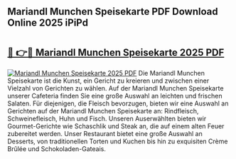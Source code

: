 ## Mariandl Munchen Speisekarte PDF Download Online 2025 iPiPd

# <h2><a href="http://gc5lz0y.nevu.top/?p=Mariandl+Munchen+Speisekarte">🔗 👉🔴 Mariandl Munchen Speisekarte 2025 PDF</a></h2>

[![Mariandl Munchen Speisekarte 2025 PDF](https://i.imgur.com/dBaPXMq.png)](http://gc5lz0y.nevu.top/?p=Mariandl+Munchen+Speisekarte)
Die Mariandl Munchen Speisekarte ist die Kunst, ein Gericht zu kreieren und zwischen einer Vielzahl von Gerichten zu wählen. Auf der Mariandl Munchen Speisekarte unserer Cafeteria finden Sie eine große Auswahl an leichten und frischen Salaten. Für diejenigen, die Fleisch bevorzugen, bieten wir eine Auswahl an Gerichten auf der Mariandl Munchen Speisekarte an: Rindfleisch, Schweinefleisch, Huhn und Fisch. Unseren Auserwählten bieten wir Gourmet-Gerichte wie Schaschlik und Steak an, die auf einem alten Feuer zubereitet werden. Unser Restaurant bietet eine große Auswahl an Desserts, von traditionellen Torten und Kuchen bis hin zu exquisiten Crème Brûlée und Schokoladen-Gateais.
